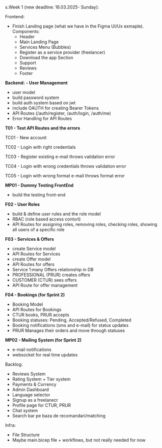 s.Week 1 (new deadline: 16.03.2025- Sunday): 

Frontend: 
- Finish Landing page (what we have in the Figma UI/Ux exmaple). Components:
   - Header
   - Main Landing Page
   - Services Menu (Bubbles)
   - Register as a service provider (freelancer)
   - Download the app Section
   - Support
   - Reviews
   - Footer

**Backend:**
**- User Management**
- user model
- build password system
- build auth system based on jwt
- include OAUTH for creating Bearer Tokens
- API Routes (/auth/register, /auth/login, /auth/me)
- Error Handling for API Routes

**T01 - Test API Routes and the errors**

TC01 - New account 

TC02 - Login with right credentials

TC03 - Register existing e-mail throws validation error

TC04 - Login with wrong credentials throws validation error

TC05 - Login with wrong format e-mail throws format error


**MP01 - Dummy Testing FrontEnd**
- build the testing front-end

**F02 - User Roles**
- build & define user rules and the role model
- RBAC (role based access contorl)
- API Routes for assigning roles, removing roles, checking roles, showing all users of a specific role

**F03 - Services & Offers**
- create Service model
- API Routes for Services
- create Offer model
- API Routes for offers
- Service 1:many Offers relationship in DB
- PROFESSIONAL (PRUR) creates offers
- CUSTOMER (CTUR) sees offers
- API Route for offer management

**F04 - Bookings (for Sprint 2)**
- Booking Model
- API Routes for Bookings
- CTUR books, PRUR accepts
- Booking statuses: Pending, Accepted/Refused, Completed
- Booking notifications (sms and e-mail) for status updates
- PRUR Manages their orders and move through statuses

**MP02 - Mailing System (for Sprint 2)**
- e-mail notifications
- websocket for real time updates

Backlog:
- Reviews System
- Rating System + Tier system
- Payments & Currency
- Admin Dashboard
- Language selector
- Signup as a freelanecr
- Profile page for CTUR, PRUR
- Chat system
- Search bar pe baza de recomandari/matching
  
Infra: 
 - File Structure
 - Maybe main.bicep file + workflows, but not really needed for now
